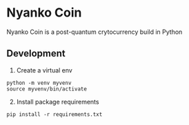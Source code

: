 
# Nyanko Coin 
Nyanko Coin is a post-quantum crytocurrency build in Python

## Development

1. Create a virtual env 
```
python -m venv myvenv 
source myvenv/bin/activate
```
2. Install package requirements 
```
pip install -r requirements.txt
```
